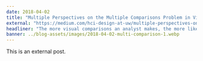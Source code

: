 ```yaml
---
date: 2018-04-02
title: "Multiple Perspectives on the Multiple Comparisons Problem in Visual Analysis"
external: "https://medium.com/hci-design-at-uw/multiple-perspectives-on-the-multiple-comparisons-problem-in-visual-analysis-df7493818bbd"
headliner: "The more visual comparisons an analyst makes, the more likely they are to find spurious patterns — a version of the Multiple Comparisons Problem (MCP) well known in statistical hypothesis testing."
banner: ../blog-assets/images/2018-04-02-multi-comparison-1.webp
---
```


This is an external post.